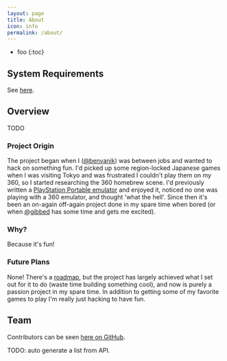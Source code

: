 ```yaml
---
layout: page
title: About
icon: info
permalink: /about/
---
```


* foo
{:toc}

## System Requirements

See [here](/faq/#system-requirements).

## Overview

TODO

### Project Origin

The project began when I ([@benvanik](https://twitter.com/benvanik)) was between
jobs and wanted to hack on something fun. I'd picked up some region-locked
Japanese games when I was visiting Tokyo and was frustrated I couldn't play them
on my 360, so I started researching the 360 homebrew scene. I'd previously
written a [PlayStation Portable emulator](https://code.google.com/p/pspplayer/)
and enjoyed it, noticed no one was playing with a 360 emulator, and thought
'what the hell'. Since then it's been an on-again off-again project done in my
spare time when bored (or when [@gibbed](https://twitter.com/gibbed) has some
time and gets me excited).

### Why?

Because it's fun!

### Future Plans

None! There's a [roadmap](/roadmap/), but the project has largely achieved what
I set out for it to do (waste time building something cool), and now is purely a
passion project in my spare time. In addition to getting some of my favorite
games to play I'm really just hacking to have fun.

## Team

Contributors can be seen [here on GitHub](https://github.com/xenia-project/xenia/graphs/contributors).

TODO: auto generate a list from API.
